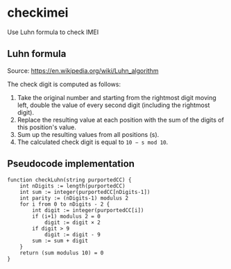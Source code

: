 # checkimei
Use Luhn formula to check IMEI



## Luhn formula
Source: https://en.wikipedia.org/wiki/Luhn_algorithm

The check digit is computed as follows:

1) Take the original number and starting from the rightmost digit moving left, double the value of every second digit (including the rightmost digit).
2) Replace the resulting value at each position with the sum of the digits of this position's value.
3) Sum up the resulting values from all positions (s).
4) The calculated check digit is equal to `10 − s mod 10`.

## Pseudocode implementation
```
function checkLuhn(string purportedCC) {
    int nDigits := length(purportedCC)
    int sum := integer(purportedCC[nDigits-1])
    int parity := (nDigits-1) modulus 2
    for i from 0 to nDigits - 2 {
        int digit := integer(purportedCC[i])
        if (i+1) modulus 2 = 0
            digit := digit × 2
        if digit > 9
            digit := digit - 9 
        sum := sum + digit
    }
    return (sum modulus 10) = 0
}
```
